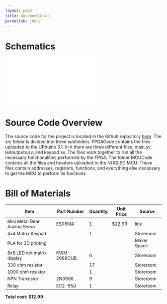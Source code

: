 ```yaml
---
layout: page
title: Documentation
permalink: /doc/
---
```


# Schematics
<!-- Include images of the schematics for your system. They should follow best practices for schematic drawings with all parts and pins clearly labeled. You may draw your schematics either with a software tool or neatly by hand. -->


![Full Schematics](./assets/schematics/FinalProjectSchematics.pdf)

# Source Code Overview
<!-- This section should include information to describe the organization of the code base and highlight how the code connects. -->

The source code for the project is located in the Github repository [here](https://github.com/Jwoo-20/E155-Final-Project-Website/tree/main/src). The src folder is divided into three subfolders. FPGACode contains the files uploaded to the UPduino 3.1. In it there are three different files, main.sv, ledoutputs.sv, and keypad.sv. The files work together to run all the necessary functionalities performed by the FPGA. The folder MCUCode contains all the files and headers uploaded to the NUCLEO MCU. These files contain addresses, registers, functions, and everything else necessary to get the MCU to perform its functions.

# Bill of Materials
<!-- The bill of materials should include all the parts used in your project along with the prices and links.  -->

| Item | Part Number | Quantity | Unit Price | Source |
| ---- | ----------- | ----- | ---- | ---- |
| Mini Metal Gear Analog Servo |  ES08MA | 1 | $12.99 |  [link](https://www.amazon.com/ES08MA-Metal-Analog-Servo-Model/dp/B09SPLXDN4?th=1) |
| 4x4 Matrix Keypad |   | 1 |  | Storeroom  |
| PLA for 3D printing |   |  |  | Maker Space  |
| 8x8 LED dot matrix display | KWM-2088CUB  | 6 |  | Storeroom  |
| 330 ohm resistor |   | 17 |  | Storeroom  |
| 1000 ohm resistor | | 1 | | Storeroom |
| NPN Transistor |  2N3906 | 9 |  | Storeroom  |
| Relay| EC2-5NJ | 1 | | Storeroom |




**Total cost: $12.99**
